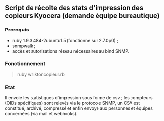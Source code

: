 ## Script de récolte des stats d'impression des copieurs Kyocera (demande équipe bureautique)
### Prerequis

- ruby 1.9.3.484-2ubuntu1.5 (fonctionne sur 2.7.0p0) ;
- snmpwalk ;
- accès et autorisations réseau nécessaires au bind SNMP.

### Fonctionnement

> ruby walktoncopieur.rb

### Etat

Il envoie les statistiques d'impression sous forme de csv ; les compteurs (OIDs spécifiques) sont relevés via le protocole SNMP, un CSV est constitué, archivé, compressé et enfin envoyé aux personnes et équipes concernées (via mail et webhooks).
